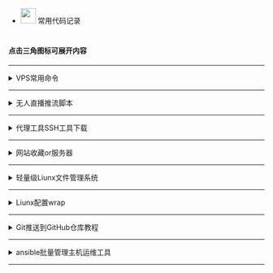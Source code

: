 



 - <img src="https://media0.giphy.com/media/pylpD8AoQCf3CQ1oO2/giphy.gif" width=30 height=30>  常用代码记录<br>
#
                               
####  点击三角图标可展开内容

---

<details>
  <summary>VPS常用命令</summary>
	


### 安装node环境
```
curl https://get.volta.sh | bash
```
```
export VOLTA_HOME="$HOME/.volta"
export PATH="$VOLTA_HOME/bin:$PATH"
```
```
source ~/.bashrc
```
```
volta install node@16.0.0
```
切换node版本只需再次安装需要的版本即可自动切换



### 3xui

```
bash <(curl -Ls https://raw.githubusercontent.com/admin8800/x-ui/main/install.sh)
```

[项目地址](https://github.com/MHSanaei/3x-ui)

###  一键wrap

```
wget -N https://gitlab.com/fscarmen/warp/-/raw/main/menu.sh && bash menu.sh [option] [lisence/url/token]
```

```
warp [option] [lisence]
```


###  一键安装Docker和Docker compose

```
bash <(wget -qO- https://github.com/sky22333/shell/raw/main/kaiji.sh)
```


###  查看系统架构
```
dpkg --print-architecture
```



```
uname -a
```

####  查看系统版本
```
cat /etc/os-release
```
```
lsb_release -a
```


#### 文件搜索
按目录名称查找
```
find / -type d -iname "目录名" 2>/dev/null
```

按文件名称查找
```
find / -type f -name "*文件名*" 2>/dev/null
```

按文件大小查找
```
find / -type f -size +20M -exec ls -lh {} \; 2>/dev/null
```

在整个文件系统中查找包含特定字符串的文件，并输出它们的路径
```
grep -r -l "关键字" /
```

文件重命名命令：`mv`


#### 网络连接相关
显示所有与主机建立连接的IP

TCP 连接：
```
ss -tnp
```

UDP 连接：
```
ss -unp
```

#### 资源占用
显示内存占用最大的10个进程
```
ps aux --sort=-%mem | head -n 10
```
`mem为内存，可改为cpu`



###  VPS开启root登录并且修改密码：

一键脚本

```
bash <(wget -qO- https://github.com/sky22333/rootvps/raw/main/root.sh)
```

### 设置主机名
```
sudo hostnamectl set-hostname wovow
sudo bash -c 'echo "127.0.0.1 wovow" >> /etc/hosts'
```
或者
```
hostnamectl set-hostname localhost
```
### 设置时区为上海
```
sudo ln -sf /usr/share/zoneinfo/Asia/Shanghai /etc/localtime
```

查看当前时间（注意你与服务器之间的延迟）
```
date
```



###  安装依赖：
 Debian/Ubuntu 命令：
 

```
apt update && apt install curl wget git zip tar lsof vim sudo -y
```


 CentOS 命令：

```
yum update -y
``` 

```
yum install curl wget git zip tar lsof vim sudo -y
``` 

###  一键测试路由回程：

```
wget -qO- git.io/besttrace | bash
```
### 一键测速回程线路
```
curl https://raw.githubusercontent.com/zhanghanyun/backtrace/main/install.sh -sSf | sh
```


###  一键测试流媒体解锁：

```
bash <(curl -L -s check.unlock.media)
```

 
```
bash <(curl -L -s check.unlock.media) -M 4
```

 
```
bash <(curl -L -s check.unlock.media) -M 6
```

###  查看端口占用：
```
sudo lsof -i -P -n
```
```
ss -tuln
```
```
ss -tunp
```

```
lsof -i:端口号
```
#### 释放端口
```
kill PID数字
```

###  放行端口：

```sudo ufw allow 端口号```

```sudo ufw allow 起始端口:结束端口```

```sudo ufw enable```   #  重启ufw防火墙

###  关闭端口：
```sudo ufw deny 端口号```

###  只允许指定IP连接22端口：
```sudo ufw allow from 192.168.1.100 to any port 22```      #  多IP用英文的逗号分开

###  文件类型转换：

```mv config.txt config.json```

```mv shell.txt shell.sh```


###  开启虚拟内存：

```
sudo fallocate -l 3G /swapfile && sudo chmod 700 /swapfile && sudo mkswap /swapfile && sudo swapon /swapfile && echo '/swapfile none swap sw 0 0' | sudo tee -a /etc/fstab
```


###  防火墙

```firewall-cmd --state```                             # 查看防火墙状态    


```systemctl stop firewalld.service```                 # 停止防火墙    


```systemctl disable firewalld.service```              # 禁止防火墙开机自启

###  一键开启bbr加速

```
bash <(wget -qO- https://github.com/teddysun/across/raw/master/bbr.sh)
```

```
sysctl net.ipv4.tcp_congestion_control
```



###  人型自走bot乌班图脚本


```
wget https://raw.githubusercontent.com/TeamPGM/PagerMaid-Pyro/development/utils/install.sh -O install.sh && chmod +x install.sh && bash install.sh
```


使用该脚本会将 ```Pagermaid-Pyro``` 安装至 ```/var/lib/pagermaid``` 目录下。



### 永久激活 Windows 系统和 Office 软件

在 Windows 8.1/10/11 上，右键单击 Windows 开始菜单并 选择 PowerShell 或终端（非 CMD）

```
irm https://massgrave.dev/get | iex
```

稍微等待一下，他会自动适配，并激活您的系统，当出现 Successful 的时候说明系统已经激活成功了


###  查看电脑wifi密码CMD命令

查看已连接过的wifi：

```
netsh wlan show profile
```

查看密码：

```
netsh wlan show profile name="WiFi名称" key=clear
```

打印到C盘：

```
netsh wlan export profile folder=C:\ key=clear
```

- win系统网络故障常用命令，`win+x`打开终端管理员执行

| 命令                   | 作用                                                         |
|------------------------|--------------------------------------------------------------|
| `netsh winsock reset`   | 重置 Windows 套接字（Winsock）目录，解决网络连接问题。         |
| `netsh int ip reset`    | 重置 TCP/IP 协议栈，修复配置错误导致的网络问题。              |
| `ipconfig /release`     | 释放当前计算机的 IP 地址，断开当前网络连接。                  |
| `ipconfig /renew`       | 请求 DHCP 服务器获取新的 IP 地址，恢复网络连接。              |
| `ipconfig /flushdns`    | 清空 DNS 缓存，解决因缓存问题无法访问网站的问题。              |
| `nslookup baidu.com`    | 查看网址用的什么dns进行解析。                                |




</details>

---




<details>
  <summary>无人直播推流脚本</summary>


### FFmpeg无人直播推流脚本


#### [点击这里查看](https://github.com/sky22333/zhibo)

</details>

---




<details>
  <summary>代理工具SSH工具下载</summary>

  
  
  | 类型 | 名称 | 下载地址 |
| :--- | :----: | :---: |
| 安卓代理  | v2rayNG  |https://github.com/2dust/v2rayNG/releases|
| 安卓代理  | clash-meta  |https://github.com/MetaCubeX/ClashMetaForAndroid/releases|
| Win代理  | clash-verge-rev  |https://github.com/clash-verge-rev/clash-verge-rev/releases|
| Win代理  | v2rayN  |https://github.com/2dust/v2rayN/releases|
| ios代理  | 小火箭  |https://apps.apple.com/us/app/shadowrocket/id932747118|
| ios代理  | V2Box  |https://apps.apple.com/us/app/v2box-v2ray-client/id6446814690|
| mac代理  | v2rayU  |https://github.com/yanue/V2rayU/releases|
| mac代理  | V2Box  |https://apps.apple.com/us/app/v2box-v2ray-client/id6446814690|
| mac代理  | clash-verge-rev  |https://github.com/clash-verge-rev/clash-verge-rev/releases|
| Liunx代理  | v2rayA  |https://v2raya.org/docs/prologue/introduction|
| 安卓SSH  | Termius汉化  |https://github.com/alongw/Termius-zh_CN/releases|
| 安卓SSH  | termux |https://github.com/termux/termux-app/releases|
| 安卓SSH  | serverbox  |https://github.com/lollipopkit/flutter_server_box/releases|
| 安卓code  | Acode |https://acode.app|
| 电脑SSH  | tabby  |https://github.com/Eugeny/tabby/releases|
| 电脑SSH  | WindTerm  |https://github.com/kingToolbox/WindTerm/releases|
| 电脑SSH  | FinalShell  |https://www.hostbuf.com/t/988.html|
| 电脑code  | Visual Studio Code  |https://code.visualstudio.com|
| ios SSH  | ServerBox  |https://apps.apple.com/us/app/serverbox-status-tools/id1586449703|
| ios SSH  | Termius |https://apps.apple.com/us/app/termius-terminal-ssh-client/id549039908|
| ios SSH  | xTerminal |https://apps.apple.com/us/app/xterminal-ssh-terminal-shell/id1544728400|

</details>

---

<details>
  <summary>网站收藏or服务器</summary>
    
| 类型 | 名称 | 地址 |
| :--- | :----: | :---: |
| 服务器  | vmiss  |https://app.vmiss.com|
| SK5代理  | kookeey  |https://kookeey.com|
| SK5代理 | ip2world  |https://www.ip2world.com|
| 服务器  | evoxt  |https://evoxt.com/pricing|
| 服务器 | vultr  |https://www.vultr.com|
| 服务器  | 美国无线流量  |https://my.frantech.ca/cart.php|
| 服务器  | 越南家宽  |https://my.cloudfly.vn/cloud/server|
| 服务器  | gigsgigs  |https://clientarea.gigsgigscloud.com|
| 服务器  | 朝暮云 地区多  |https://zhaomu.com|
| 服务器  | CC一刀机  |https://cloudcone.com|
| 服务器  | RN二刀机  |https://my.racknerd.com|
| 服务器  | hostvds一刀机  |https://hostvds.com|
| 学习资料  | 网站合集  |https://theporndude.com/zh|
| 学习资料  | AI画图  |https://pornpen.ai|
| 素材  | 图标素材  |https://aigei.com|
| 礼品卡  | Pockyt Shop |https://shop.pockyt.io/pc/brands/all|
| 网络测试  | ipv6测试  |https://test-ipv6.com|
| 扫描  | dns和端口扫描  |https://search.censys.io|
| 扫描  | 网络扫描  |https://fofa.info|
| 扫描  | 网络扫描  |https://www.zoomeye.org|
| 扫描  | 端口扫描  |https://www.criminalip.io|
| 学习  | 编程菜鸟教程  |https://www.runoob.com|
| api接口  | 图片和文字  |https://api.aixiaowai.cn|
| api接口  | 图片和文字  |https://developer.hitokoto.cn|
| api接口  | 诗词  |https://www.jinrishici.com|
| 图床  | 动漫和动画  |https://mikupic.com|
| 图床  | 国内高速  |https://www.freeimg.cn|
| 网盘  | 网盘资源  |https://wpzy.cc|
| 资源采集  | 影视  |https://hongniuziyuan.com|
| 资源采集  | 影视  |http://lzizy.net|
| 资源采集  | X  |https://apilj.com|
| 资源采集  | X  |https://dadizy11.com|
| 安卓软件  | APK  |https://apkpure.net|
| 安卓软件  | APK  |https://www.apkmirror.com|
| 阅后即焚  | 阅后即焚  |https://www.sixin.cc|

</details>

---


<details>
  <summary>轻量级Liunx文件管理系统</summary>



支持实时管理liunx系统文件的项目

安装：
```
curl -fsSL https://raw.githubusercontent.com/filebrowser/get/master/get.sh | bash
```

启动：
```
filebrowser -a 0.0.0.0 -r /
```

设置—用户管理—用户编辑—增加文件管理命令`unzip tar chmod`

示例`unzip you.zip`  /  `chmod -R 777 home`

</details>

---


<details>
  <summary>Liunx配置wrap</summary>
    


[其他系统安装](https://pkg.cloudflareclient.com/)

debian系统安装：

```
curl -fsSL https://pkg.cloudflareclient.com/pubkey.gpg | sudo gpg --yes --dearmor --output /usr/share/keyrings/cloudflare-warp-archive-keyring.gpg
```
```
echo "deb [signed-by=/usr/share/keyrings/cloudflare-warp-archive-keyring.gpg] https://pkg.cloudflareclient.com/ $(lsb_release -cs) main" | sudo tee /etc/apt/sources.list.d/cloudflare-client.list
```
```
sudo apt-get update && sudo apt-get install cloudflare-warp -y
```

注册客户端：

```
warp-cli registration new
```

开启代理模式：

```
warp-cli mode proxy
```

启动wrap：

执行此命令前必须`开启代理模式`否则机器可能失联
```
warp-cli connect
```


wrap将代理本地的`40000`端口

更改代理端口：`warp-cli proxy port 40000`

配置文件：`cd /var/lib/cloudflare-warp`

查看代理IP：
```
curl -x "socks5://127.0.0.1:40000" ipinfo.io
```



开启全局代理：
```
export ALL_PROXY=socks5://127.0.0.1:40000
```
关闭全局代理：
```
unset ALL_PROXY
```



关闭wrap：
```
warp-cli disconnect
```





</details>

---
<details>
  <summary>Git推送到GitHub仓库教程</summary>

#### 先创建一个仓库，然后本地CD到项目目录
连接远程仓库
```
git remote add origin git@github.com:用户名/仓库名.git
```
### 确保本地分支是`main`
```
git checkout main
```
### 添加并提交新的更改
```
git add .
git commit -m "描述你的更改"
```
### 推送到仓库
```
git push origin main
```
`main`为分支名

输入用户名和key密钥即可推送完成
#### 操作完成后清除Git存储凭据
```
git config --global --unset credential.helper
```


## 🎈同步上游仓库某一个提交

#### 1：获取上游更新
```
git fetch upstream
```

#### 2：确认上游仓库中是否包含目标提交
```
git branch -r --contains 提交哈希
```

#### 3：使用 -m 选项进行同步指定的提交
```
git cherry-pick -m 1 提交哈希
```
这里的`-m 1`表示选择合并的提交中的第一个父提交的更改。

如果不是合并的提交则去掉`-m 1`

多个`提交哈希`用空格隔开


#### 4：（可选）如果有冲突则找到冲突文件修改
修改后告诉git冲突已解决
```
git add 冲突文件路径
```
（可选）告诉所有已解决
```
git add .
```
继续之前因冲突而中止的提交
```
git cherry-pick --continue
```
#### 5：然后就可以推送到远程仓库了
本地dev分支推送到远程dev分支
```
git push origin refs/heads/dev:refs/heads/dev
```

（可选）放弃提交
```
git cherry-pick --abort
```

</details>

---



<details>
  <summary>ansible批量管理主机运维工具</summary>

## 🔵ansible批量管理主机运维工具

### 1：安装并创建配置文件
```
sudo apt update
sudo apt install ansible -y
```
```
mkdir -p /etc/ansible && cd /etc/ansible && touch ansible.cfg hosts renwu.yml
```

> ansible.cfg: 配置Ansible的全局设置。
> hosts: 定义要管理的主机和主机组。
> renwu.yml（或playbook）: 描述要在主机上执行的任务和操作步骤。

### 2：禁用被控主机密钥检查

`ansible.cfg`中添加以下配置
```
[defaults]
host_key_checking = False
ansible_ssh_common_args = '-o StrictHostKeyChecking=no'
```


### 3：配置被控主机清单


`hosts`中添加被控主机示例
```
[myservers]
1 ansible_host=192.168.1.1 ansible_user=root ansible_port=22 ansible_ssh_pass=password1
2 ansible_host=192.168.1.2 ansible_user=root ansible_port=22 ansible_ssh_pass=password2
3 ansible_host=192.168.1.3 ansible_user=root ansible_port=22 ansible_ssh_pass=password3
4 ansible_host=192.168.1.4 ansible_user=root ansible_port=22 ansible_ssh_pass=password4
5 ansible_host=192.168.1.5 ansible_user=root ansible_port=22 ansible_ssh_pass=password5
```

### 4：使用ping模块测试所有被控主机连通性


> (可选)查看所有被控机的信息 `ansible-inventory --list -i /etc/ansible/hosts`


```
ansible -m ping all
```

### 5：创建被控主机任务配置文件

`renwu.yml`中添加任务示例

```
---
# 定义要执行任务的主机组
- hosts: myservers
  become: yes  # 以管理员权限运行命令
  tasks:
    - name: 将Shell脚本复制到远程主机
      copy:
        # 本地脚本路径
        src: /etc/ansible/script.sh  
        # 远程主机上的目标路径
        dest: /tmp/script.sh  
        # 设置脚本权限为可执行
        mode: '0755'  

    - name: 在远程主机上执行Shell脚本
      shell: /tmp/script.sh  # 在远程主机上执行脚本
```


或者直接执行远程脚本示例
```
---
# 定义要执行任务的主机组
- hosts: myservers
  become: yes  # 以管理员权限运行命令
  tasks:
    - name: 更新包列表并安装所需的软件包
      shell: |
        apt update
        apt install curl wget git zip tar lsof -y

    - name: 在远程主机上执行Shell脚本
      shell: bash <(wget -qO- https://github.com/sky22333/shell/raw/main/vmess-ws.sh)
      args:
        executable: /bin/bash  # 确保使用bash执行命令
```

### 6：运行任务，需要在`renwu.yml`同目录运行
```
ansible-playbook renwu.yml
```

---
---

#### 执行结果解释
- **ok**: 表示在该主机上成功完成的任务数。
- **changed**: 表示在该主机上有多少任务进行了更改（如文件被复制、脚本被执行）。
- **unreachable**: 表示无法连接的主机数量。
- **failed**: 表示任务失败的数量。
- **skipped**: 表示被跳过的任务数量。
- **rescued**: 表示在任务失败后被恢复的数量。
- **ignored**: 表示被忽略的任务数量。


#### 如果所有被控机端口和密码都一样
`/etc/ansible/hosts`配置可以这样写
```
[all:vars]
ansible_user=root
ansible_ssh_pass=your_password
ansible_port=22

[myservers]
1 ansible_host=192.168.1.101
2 ansible_host=192.168.1.102
3 ansible_host=192.168.1.103
```






</details>

---
